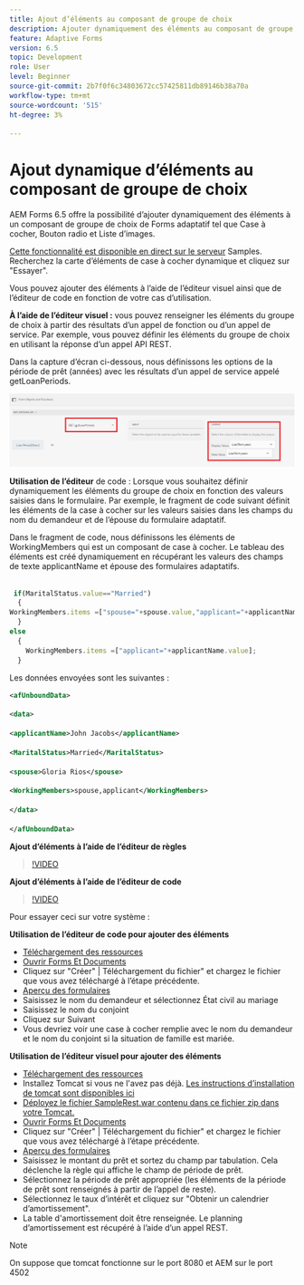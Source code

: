 ```yaml
---
title: Ajout d’éléments au composant de groupe de choix
description: Ajouter dynamiquement des éléments au composant de groupe de choix
feature: Adaptive Forms
version: 6.5
topic: Development
role: User
level: Beginner
source-git-commit: 2b7f0f6c34803672cc57425811db89146b38a70a
workflow-type: tm+mt
source-wordcount: '515'
ht-degree: 3%

---
```




# Ajout dynamique d’éléments au composant de groupe de choix

AEM Forms 6.5 offre la possibilité d’ajouter dynamiquement des éléments à un composant de groupe de choix de Forms adaptatif tel que Case à cocher, Bouton radio et Liste d’images.

[Cette fonctionnalité est disponible en direct sur le serveur](https://forms.enablementadobe.com/content/samples/samples.html?query=0#collapse1) Samples. Recherchez la carte d’éléments de case à cocher dynamique et cliquez sur &quot;Essayer&quot;.


Vous pouvez ajouter des éléments à l’aide de l’éditeur visuel ainsi que de l’éditeur de code en fonction de votre cas d’utilisation.

**À l’aide de l’éditeur visuel :**  vous pouvez renseigner les éléments du groupe de choix à partir des résultats d’un appel de fonction ou d’un appel de service. Par exemple, vous pouvez définir les éléments du groupe de choix en utilisant la réponse d’un appel API REST.

Dans la capture d’écran ci-dessous, nous définissons les options de la période de prêt (années) avec les résultats d’un appel de service appelé getLoanPeriods.

![Éditeur de règles](assets/ruleeditor.png)

**Utilisation de l’éditeur** de code : Lorsque vous souhaitez définir dynamiquement les éléments du groupe de choix en fonction des valeurs saisies dans le formulaire. Par exemple, le fragment de code suivant définit les éléments de la case à cocher sur les valeurs saisies dans les champs du nom du demandeur et de l’épouse du formulaire adaptatif.

Dans le fragment de code, nous définissons les éléments de WorkingMembers qui est un composant de case à cocher. Le tableau des éléments est créé dynamiquement en récupérant les valeurs des champs de texte applicantName et épouse des formulaires adaptatifs.

```javascript
 
 if(MaritalStatus.value=="Married")
  {
WorkingMembers.items =["spouse="+spouse.value,"applicant="+applicantName.value];
  }
else
  {
    WorkingMembers.items =["applicant="+applicantName.value];
  }
```

Les données envoyées sont les suivantes :

```xml
<afUnboundData>

<data>

<applicantName>John Jacobs</applicantName>

<MaritalStatus>Married</MaritalStatus>

<spouse>Gloria Rios</spouse>

<WorkingMembers>spouse,applicant</WorkingMembers>

</data>

</afUnboundData>
```

**Ajout d’éléments à l’aide de l’éditeur de règles**

>[!VIDEO](https://video.tv.adobe.com/v/26847?quality=12&learn=on)

**Ajout d’éléments à l’aide de l’éditeur de code**

>[!VIDEO](https://video.tv.adobe.com/v/26848?quality=12&learn=on)

Pour essayer ceci sur votre système :

**Utilisation de l’éditeur de code pour ajouter des éléments**

* [Téléchargement des ressources](assets/usingthecodeeditor.zip)
* [Ouvrir Forms Et Documents](http://localhost:4502/aem/forms.html/content/dam/formsanddocuments)
* Cliquez sur &quot;Créer&quot; | Téléchargement du fichier&quot; et chargez le fichier que vous avez téléchargé à l’étape précédente.
* [Aperçu des formulaires](http://localhost:4502/content/dam/formsanddocuments/simpleform/jcr:content?wcmmode=disabled)
* Saisissez le nom du demandeur et sélectionnez État civil au mariage
* Saisissez le nom du conjoint
* Cliquez sur Suivant
* Vous devriez voir une case à cocher remplie avec le nom du demandeur et le nom du conjoint si la situation de famille est mariée.

**Utilisation de l’éditeur visuel pour ajouter des éléments**

* [Téléchargement des ressources](assets/usingthevisualeditor.zip)
* Installez Tomcat si vous ne l&#39;avez pas déjà. [Les instructions d’installation de tomcat sont disponibles ici](https://experienceleague.adobe.com/docs/experience-manager-learn/forms/ic-print-channel-tutorial/introduction.html)
* [Déployez le fichier SampleRest.war contenu dans ce fichier zip dans votre Tomcat.](assets/sample-rest.zip)
* [Ouvrir Forms Et Documents](http://localhost:4502/aem/forms.html/content/dam/formsanddocuments)
* Cliquez sur &quot;Créer&quot; | Téléchargement du fichier&quot; et chargez le fichier que vous avez téléchargé à l’étape précédente.
* [Aperçu des formulaires](http://localhost:4502/content/dam/formsanddocuments/amortizationschedule/jcr:content?wcmmode=disabled)
* Saisissez le montant du prêt et sortez du champ par tabulation. Cela déclenche la règle qui affiche le champ de période de prêt.
* Sélectionnez la période de prêt appropriée (les éléments de la période de prêt sont renseignés à partir de l’appel de reste).
* Sélectionnez le taux d’intérêt et cliquez sur &quot;Obtenir un calendrier d’amortissement&quot;.
* La table d&#39;amortissement doit être renseignée. Le planning d’amortissement est récupéré à l’aide d’un appel REST.

>[!NOTE]
> On suppose que tomcat fonctionne sur le port 8080 et AEM sur le port 4502
